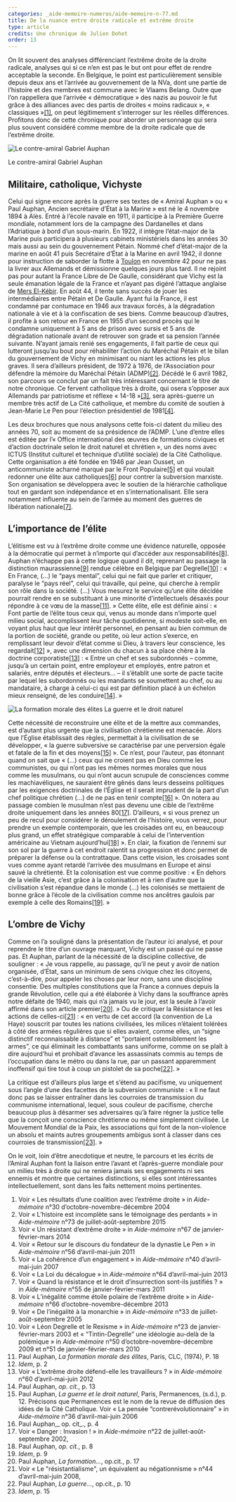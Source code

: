 ```yaml
---
categories: _aide-memoire-numeros/aide-memoire-n-77.md
title: De la nuance entre droite radicale et extrême droite
type: article
credits: Une chronique de Julien Dohet
order: 13
---
```

On lit souvent des analyses différenciant l’extrême droite de la droite radicale, analyses qui si ce n’en est pas le but ont pour effet de rendre acceptable la seconde. En Belgique, le point est particulièrement sensible depuis deux ans et l’arrivée au gouvernement de la NVa, dont une partie de l’histoire et des membres est commune avec le Vlaams Belang. Outre que l’on rappellera que l’arrivée « démocratique » des nazis au pouvoir le fut grâce à des alliances avec des partis de droites « moins radicaux », « classiques »[[1]](#footnote-1), on peut légitimement s’interroger sur les réelles différences. Profitons donc de cette chronique pour aborder un personnage qui sera plus souvent considéré comme membre de la droite radicale que de l’extrême droite.

![Le contre-amiral Gabriel Auphan](/assets/uploads/am-77-le-contre-amiral-gabriel-auphan.jpg)

<span class="img-copyright"> Le contre-amiral Gabriel Auphan </span>

## Militaire, catholique, Vichyste

Celui qui signe encore après la guerre ses textes de « Amiral Auphan » ou « Paul Auphan, Ancien secrétaire d’État à la Marine » est né le 4 novembre 1894 à Alès. Entré à l’école navale en 1911, il participe à la Première Guerre mondiale, notamment lors de la campagne des Dardanelles et dans l’Adriatique à bord d’un sous-marin. En 1922, il intègre l’état-major de la Marine puis participera à plusieurs cabinets ministériels dans les années 30 mais aussi au sein du gouvernement Pétain. Nommé chef d’état-major de la marine en août 41 puis Secrétaire d’État à la Marine en avril 1942, il donne pour instruction de saborder la flotte à [Toulon](https://fr.wikipedia.org/wiki/Sabordage_de_la_flotte_fran%C3%A7aise_%C3%A0_Toulon) en novembre 42 pour ne pas la livrer aux Allemands et démissionne quelques jours plus tard. Il ne rejoint pas pour autant la France Libre de De Gaulle, considérant que Vichy est la seule émanation légale de la France et n’ayant pas digéré l’attaque anglaise de [Mers El-Kébir](https://fr.wikipedia.org/wiki/Attaque_de_Mers_el-K%C3%A9bir). En août 44, il tente sans succès de jouer les intermédiaires entre Pétain et De Gaulle. Ayant fui la France, il est condamné par contumace en 1946 aux travaux forcés, à la dégradation nationale à vie et à la confiscation de ses biens. Comme beaucoup d’autres, il profite à son retour en France en 1955 d’un second procès qui le condamne uniquement à 5 ans de prison avec sursis et 5 ans de dégradation nationale avant de retrouver son grade et sa pension l’année suivante. N’ayant jamais renié ses engagements, il fait partie de ceux qui lutteront jusqu’au bout pour réhabiliter l’action du Maréchal Pétain et le bilan du gouvernement de Vichy en minimisant ou niant les actions les plus graves. Il sera d’ailleurs président, de 1972 à 1976, de l’Association pour défendre la mémoire du Maréchal Pétain (ADMP)[[2]](#footnote-2). Décédé le 6 avril 1982, son parcours se conclut par un fait très intéressant concernant le titre de notre chronique. Ce fervent catholique très à droite, qui osera s’opposer aux Allemands par patriotisme et réflexe « 14-18 »[[3]](#footnote-3), sera après-guerre un membre très actif de La Cité catholique, et membre du comité de soutien à Jean-Marie Le Pen pour l’élection présidentiel de 1981[[4]](#footnote-4).

Les deux brochures que nous analysons cette fois-ci datent du milieu des années 70, soit au moment de sa présidence de l’ADMP. L’une d’entre elles est éditée par l’« Office international des œuvres de formations civiques et d’action doctrinale selon le droit naturel et chrétien », un des noms avec ICTUS (Institut culturel et technique d’utilité sociale) de la Cité Catholique. Cette organisation a été fondée en 1946 par Jean Ousset, un anticommuniste acharné marqué par le Front Populaire[[5]](#footnote-5) et qui voulait redonner une élite aux catholiques[[6]](#footnote-6) pour contrer la subversion marxiste. Son organisation se développera avec le soutien de la hiérarchie catholique tout en gardant son indépendance et en s’internationalisant. Elle sera notamment influente au sein de l’armée au moment des guerres de libération nationale[[7]](#footnote-7).

## L’importance de l’élite

L’élitisme est vu à l’extrême droite comme une évidence naturelle, opposée à la démocratie qui permet à n’importe qui d’accéder aux responsabilités[[8]](#footnote-8). Auphan n’échappe pas à cette logique quand il dit, reprenant au passage la distinction maurassienne[[9]](#footnote-9) rendue célèbre en Belgique par Degrelle[[10]](#footnote-10) : « En France, (…) le “pays mental”, celui qui ne fait que parler et critiquer, paralyse le “pays réel”, celui qui travaille, qui peine, qui cherche à remplir son rôle dans la société. (…) Vous mesurez le service qu’une élite décidée pourrait rendre en se substituant à une minorité d’intellectuels désaxés pour répondre à ce vœu de la masse[[11]](#footnote-11). » Cette élite, elle est définie ainsi : « Font partie de l’élite tous ceux qui, venus au monde dans n’importe quel milieu social, accomplissent leur tâche quotidienne, si modeste soit-elle, en voyant plus haut que leur intérêt personnel, en pensant au bien commun de la portion de société, grande ou petite, où leur action s’exerce, en remplissant leur devoir d’état comme si Dieu, à travers leur conscience, les regardait[[12]](#footnote-12) », avec une dimension du chacun à sa place chère à la doctrine corporatiste[[13]](#footnote-13) : « Entre un chef et ses subordonnés – comme, jusqu’à un certain point, entre employeur et employés, entre patron et salariés, entre députés et électeurs… – il s’établit une sorte de pacte tacite par lequel les subordonnés ou les mandants se soumettent au chef, ou au mandataire, à charge à celui-ci qui est par définition placé à un échelon mieux renseigné, de les conduire[[14]](#footnote-14). »



![La formation morale des élites La guerre et le droit naturel](/assets/uploads/am-77-la-formation-morale-des-elites-et-la-guerre-droit-naturel.jpg)



Cette nécessité de reconstruire une élite et de la mettre aux commandes, est d’autant plus urgente que la civilisation chrétienne est menacée. Alors que l’Église établissait des règles, permettait à la civilisation de se développer, « la guerre subversive se caractérise par une perversion égale et fatale de la fin et des moyens[[15]](#footnote-15) ». Ce n’est, pour l’auteur, pas étonnant quand on sait que « (…) ceux qui ne croient pas en Dieu comme les communistes, ou qui n’ont pas les mêmes normes morales que nous comme les musulmans, ou qui n’ont aucun scrupule de consciences comme les machiavéliques, ne sauraient être gênés dans leurs desseins politiques par les exigences doctrinales de l’Église et il serait imprudent de la part d’un chef politique chrétien (…) de ne pas en tenir compte[[16]](#footnote-16) ». On notera au passage combien le musulman n’est pas devenu une cible de l’extrême droite uniquement dans les années 80[[17]](#footnote-17). D’ailleurs, « si vous prenez un peu de recul pour considérer le déroulement de l’histoire, vous verrez, pour prendre un exemple contemporain, que les croisades ont eu, en beaucoup plus grand, un effet stratégique comparable à celui de l’intervention américaine au Vietnam aujourd’hui[[18]](#footnote-18) ». En clair, la fixation de l’ennemi sur son sol par la guerre à cet endroit ralentit sa progression et donc permet de préparer la défense ou la contrattaque. Dans cette vision, les croisades sont vues comme ayant retardé l’arrivée des musulmans en Europe et ainsi sauvé la chrétienté. Et la colonisation est vue comme positive : « En dehors de la vieille Asie, c’est grâce à la colonisation et à rien d’autre que la civilisation s’est répandue dans le monde (…) les colonisés se mettaient de bonne grâce à l’école de la civilisation comme nos ancêtres gaulois par exemple à celle des Romains[[19]](#footnote-19). »

## L’ombre de Vichy

Comme on l’a souligné dans la présentation de l’auteur ici analysé, et pour reprendre le titre d’un ouvrage marquant, Vichy est un passé qui ne passe pas. Et Auphan, parlant de la nécessité de la discipline collective, de souligner : « Je vous rappelle, au passage, qu’il ne peut y avoir de nation organisée, d’État, sans un minimum de sens civique chez les citoyens, c’est-à-dire, pour appeler les choses par leur nom, sans une discipline consentie. Des multiples constitutions que la France a connues depuis la grande Révolution, celle qui a été élaborée à Vichy dans la souffrance après notre défaite de 1940, mais qui n’a jamais vu le jour, est la seule à l’avoir affirmé dans son article premier[[20]](#footnote-20). » Ou de critiquer la Résistance et les actions de celles-ci[[21]](#footnote-21) : « en vertu de cet accord (la convention de La Haye) souscrit par toutes les nations civilisées, les milices n’étaient tolérées à côté des armées régulières que si elles avaient, comme elles, un “signe distinctif reconnaissable à distance” et “portaient ostensiblement les armes”, ce qui éliminait les combattants sans uniforme, comme on se plaît à dire aujourd’hui et prohibait d’avance les assassinats commis au temps de l’occupation dans le métro ou dans la rue, par un passant apparemment inoffensif qui tire tout à coup un pistolet de sa poche[[22]](#footnote-22). »

La critique est d’ailleurs plus large et s’étend au pacifisme, vu uniquement sous l’angle d’une des facettes de la subversion communiste : « Il ne faut donc pas se laisser entraîner dans les courroies de transmission du communisme international, lequel, sous couleur de pacifisme, cherche beaucoup plus à désarmer ses adversaires qu’à faire régner la justice telle que la conçoit une conscience chrétienne ou même simplement civilisée. Le Mouvement Mondial de la Paix, les associations qui font de la non-violence un absolu et maints autres groupements ambigus sont à classer dans ces courroies de transmission[[23]](#footnote-23). »

On le voit, loin d’être anecdotique et neutre, le parcours et les écrits de l’Amiral Auphan font la liaison entre l’avant et l’après-guerre mondiale pour un milieu très à droite qui ne reniera jamais ses engagements ni ses ennemis et montre que certaines distinctions, si elles sont intéressantes intellectuellement, sont dans les faits nettement moins pertinentes.

1. Voir « Les résultats d’une coalition avec l’extrême droite » in _Aide-mémoire_ n°30 d’octobre-novembre-décembre 2004
2. Voir « L’histoire est incomplète sans le témoignage des perdants » in _Aide-mémoire_ n°73 de juillet-août-septembre 2015
3. Voir « Un résistant d’extrême droite » in _Aide-mémoire_ n°67 de janvier-février-mars 2014
4. Voir « Retour sur le discours du fondateur de la dynastie Le Pen » in _Aide-mémoire_ n°56 d’avril-mai-juin 2011
5. Voir « La cohérence d’un engagement » in _Aide-mémoire_ n°40 d’avril-mai-juin 2007
6. Voir « La Loi du décalogue » in _Aide-mémoire_ n°64 d’avril-mai-juin 2013
7. Voir « Quand la résistance et le droit d’insurrection sont-ils justifiés ? » in _Aide-mémoire_ n°55 de janvier-février-mars 2011
8. Voir « L’inégalité comme étoile polaire de l’extrême droite » in _Aide-mémoire_ n°66 d’octobre-novembre-décembre 2013
9. Voir « De l’inégalité à la monarchie » in _Aide-mémoire_ n°33 de juillet-août-septembre 2005
10. Voir « Léon Degrelle et le Rexisme » in _Aide-mémoire_ n°23 de janvier-février-mars 2003 et « “Tintin-Degrelle” une idéologie au-delà de la polémique » in _Aide-mémoire_ n°50 d’octobre-novembre-décembre 2009 et n°51 de janvier-février-mars 2010
11. Paul Auphan, _La formation morale des élites_, Paris, CLC, (1974), P. 18
12. _Idem_, p. 2
13. Voir « L’extrême droite défend-elle les travailleurs ? » in _Aide-mémoire_ n°60 d’avril-mai-juin 2012
14. Paul Auphan, _op. cit._, p. 13
15. Paul Auphan, _La guerre et le droit naturel_, Paris, Permanences, (s.d.), p. 12. Précisons que Permanences est le nom de la revue de diffusion des idées de la Cité Catholique. Voir « La pensée “contrerévolutionnaire” » in _Aide-mémoire_ n°36 d’avril-mai-juin 2006
16. Paul Auphan,_ op. cit_., p. 4
17. Voir « Danger : Invasion ! » in _Aide-mémoire_ n°22 de juillet-août-septembre 2002,
18. Paul Auphan, _op. cit._, p. 8
19. _Idem_, p. 9
20. Paul Auphan, _La formation…_, op.cit., p. 17
21. Voir « Le "résistantialisme", un équivalent au négationnisme » n°44 d’avril-mai-juin 2008,
22. Paul Auphan, _La guerre…_, op.cit., p. 10
23. _Idem_, p. 15
